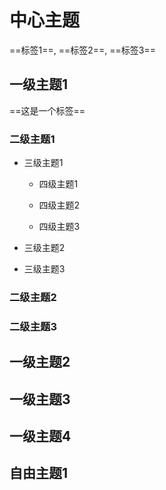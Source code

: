 # 中心主题

  ==标签1==, ==标签2==, ==标签3==

## 一级主题1

  ==这是一个标签==

### 二级主题1

* 三级主题1

  * 四级主题1

  * 四级主题2

  * 四级主题3

* 三级主题2

* 三级主题3

### 二级主题2

### 二级主题3

## 一级主题2

## 一级主题3

## 一级主题4

## 自由主题1
